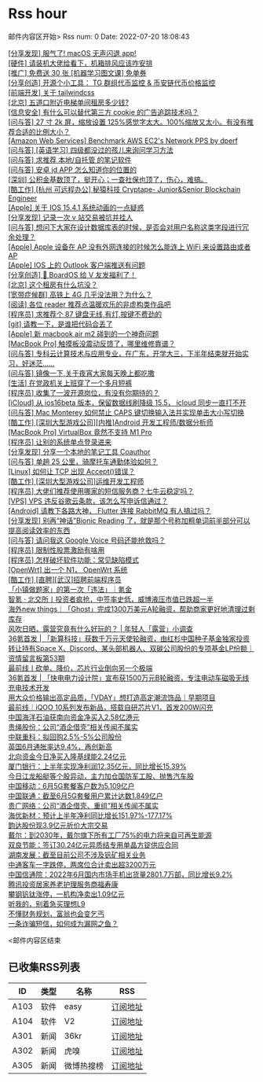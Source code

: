 # Rss hour

邮件内容区开始>
Rss num: 0  Date: 2022-07-20 18:08:43 <br/>

<a href='https://www.v2ex.com/t/867595#reply0'>[分享发现] 服气了! macOS 无声闪退 app!</a><br/>
<a href='https://www.v2ex.com/t/867594#reply0'>[硬件] 请装机大佬给看下，机箱排风应该咋安排</a><br/>
<a href='https://www.v2ex.com/t/867593#reply0'>[推广] 免费送 30 张 [机器学习图文课] 免单券</a><br/>
<a href='https://www.v2ex.com/t/867592#reply0'>[分享创造] 开源个小工具： TG 群组代币监控 & 币安链代币价格监控</a><br/>
<a href='https://www.v2ex.com/t/867591#reply6'>[前端开发] 关于 tailwindcss</a><br/>
<a href='https://www.v2ex.com/t/867590#reply0'>[北京] 五道口附近电梯单间租房多少钱?</a><br/>
<a href='https://www.v2ex.com/t/867588#reply0'>[信息安全] 有什么可以替代第三方 cookie 的广告追踪技术吗？</a><br/>
<a href='https://www.v2ex.com/t/867587#reply0'>[问与答] 27 寸 2k 屏，缩放设置 125%感觉字太大。100%缩放又太小。有没有推荐合适的比例大小？</a><br/>
<a href='https://www.v2ex.com/t/867586#reply0'>[Amazon Web Services] Benchmark AWS EC2's Network PPS by dperf</a><br/>
<a href='https://www.v2ex.com/t/867585#reply2'>[问与答] [英语学习] 四级都没过的孩儿来询问学习方法</a><br/>
<a href='https://www.v2ex.com/t/867584#reply3'>[问与答] 求推荐 本地/自托管 的笔记软件</a><br/>
<a href='https://www.v2ex.com/t/867583#reply0'>[问与答] 安卓 jd APP 怎么知道你的位置的</a><br/>
<a href='https://www.v2ex.com/t/867582#reply0'>[深圳] 公积金基数顶了，挺开心；一查社保也顶了，伤心，难搞。</a><br/>
<a href='https://www.v2ex.com/t/867581#reply2'>[酷工作] [杭州 可远程办公] 秘猿科技 Cryptape- Junior&Senior Blockchain Engineer</a><br/>
<a href='https://www.v2ex.com/t/867580#reply3'>[Apple] 关于 IOS 15.4.1 系统动画的一点疑惑</a><br/>
<a href='https://www.v2ex.com/t/867579#reply10'>[分享发现] 记录一次 v 站交易被坑并挂人</a><br/>
<a href='https://www.v2ex.com/t/867578#reply7'>[问与答] 想问下大家在设计数据库表的时候，是否会对用户名称这类字段进行冗余处理？</a><br/>
<a href='https://www.v2ex.com/t/867577#reply1'>[Apple] Apple 设备在 AP 没有外网连接的时候怎么能连上 WiFi 来设置路由或者 AP</a><br/>
<a href='https://www.v2ex.com/t/867576#reply4'>[Apple] IOS 上的 Outlook 客户端推送有问题</a><br/>
<a href='https://www.v2ex.com/t/867575#reply22'>[分享创造] 🎁 BoardOS 给 V 友发福利了！</a><br/>
<a href='https://www.v2ex.com/t/867574#reply17'>[北京] 这个租房有什么坑没？</a><br/>
<a href='https://www.v2ex.com/t/867573#reply2'>[宽带症候群] 高铁上 4G 几乎没法用？为什么？</a><br/>
<a href='https://www.v2ex.com/t/867572#reply0'>[阅读] 各位 reader 推荐点温暖欢乐的非虚构类作品吧</a><br/>
<a href='https://www.v2ex.com/t/867570#reply0'>[程序员] 求推荐个 87 键盘无线,有灯,按键不费劲的</a><br/>
<a href='https://www.v2ex.com/t/867567#reply24'>[git] 请教一下，是谁把代码合丢了</a><br/>
<a href='https://www.v2ex.com/t/867566#reply2'>[Apple] 新 macbook air m2 碰到的一个神奇问题</a><br/>
<a href='https://www.v2ex.com/t/867565#reply0'>[MacBook Pro] 触摸板没震动反馈了，哪里维修靠谱？</a><br/>
<a href='https://www.v2ex.com/t/867564#reply0'>[问与答] 专科云计算技术与应用专业，在广东，开学大三，下半年结束就开始实习，好迷茫……</a><br/>
<a href='https://www.v2ex.com/t/867562#reply5'>[问与答] 镜像一下,关于夜宵大家每天晚上都吃撒</a><br/>
<a href='https://www.v2ex.com/t/867560#reply2'>[生活] 在党政机关上班穿了一个多月短裤</a><br/>
<a href='https://www.v2ex.com/t/867558#reply1'>[程序员] 收集了一波开源岗位，有没有你期待的？</a><br/>
<a href='https://www.v2ex.com/t/867557#reply2'>[iCloud] 从 ios16beta 版本，保留数据线刷降级 15.5， icloud 同步一直打不开</a><br/>
<a href='https://www.v2ex.com/t/867554#reply4'>[问与答] Mac Monterey 如何禁止 CAPS 键切换输入法并实现单击大小写切换</a><br/>
<a href='https://www.v2ex.com/t/867553#reply0'>[酷工作] [深圳大型游戏公司][内推]Android 开发工程师/数据分析师</a><br/>
<a href='https://www.v2ex.com/t/867551#reply17'>[MacBook Pro] VirtualBox 竟然不支持 M1 Pro</a><br/>
<a href='https://www.v2ex.com/t/867550#reply1'>[程序员] 让别的系统单点登录进来</a><br/>
<a href='https://www.v2ex.com/t/867549#reply0'>[分享发现] 分享一个本地的笔记工具 Coauthor</a><br/>
<a href='https://www.v2ex.com/t/867548#reply0'>[问与答] 单趟 25 公里，骑摩托车通勤体验如何？</a><br/>
<a href='https://www.v2ex.com/t/867547#reply7'>[Linux] 如何让 TCP 出现 Accept()错误？</a><br/>
<a href='https://www.v2ex.com/t/867546#reply1'>[酷工作] [深圳大型游戏公司]运维开发工程师</a><br/>
<a href='https://www.v2ex.com/t/867544#reply2'>[程序员] 大佬们推荐使用哪家的短信服务商？七牛云稳定吗？</a><br/>
<a href='https://www.v2ex.com/t/867543#reply4'>[VPS] VPS 违反谷歌云条款，该怎么写申诉信通过？</a><br/>
<a href='https://www.v2ex.com/t/867542#reply9'>[Android] 请教下各路大神， Flutter 连接 RabbitMQ 有人搞过吗？</a><br/>
<a href='https://www.v2ex.com/t/867541#reply7'>[分享发现] 别再“神话”Bionic Reading 了，就是那个号称加粗单词前半部分可以提高阅读效率的东西</a><br/>
<a href='https://www.v2ex.com/t/867540#reply0'>[问与答] 请问我这 Google Voice 号码还能抢救吗？</a><br/>
<a href='https://www.v2ex.com/t/867539#reply30'>[程序员] 限制性股票激励有啥用</a><br/>
<a href='https://www.v2ex.com/t/867538#reply0'>[程序员] 怎样破坏软件功能：常见缺陷模式</a><br/>
<a href='https://www.v2ex.com/t/867536#reply0'>[OpenWrt] 出一个 N1， OpenWrt 系统</a><br/>
<a href='https://www.v2ex.com/t/867535#reply1'>[酷工作] [直聘][武汉]招聘前端程序员</a><br/>
<a href='https://36kr.com/p/1835576874935557'>「小镇做题家」的第一次「违法」｜氪金</a><br/>
<a href='https://36kr.com/p/1835504101451010'>智氪 · 北交所丨投资者疯抢，中签率史低，威博液压市值已跌超一半</a><br/>
<a href='https://36kr.com/p/1835348020159496'>海外new things｜「Ghost」完成1300万美元A轮融资，帮助商家更好地清理过剩库存</a><br/>
<a href='https://36kr.com/p/1835524686619650'>风吹日晒，露营究竟有什么好玩的？ | 年轻人「露营」小调查</a><br/>
<a href='https://36kr.com/p/1835211797472262'>36氪首发 | 「新算科技」获数千万元天使轮融资，由红杉中国种子基金独家投资</a><br/>
<a href='https://36kr.com/p/1834219714486787'>转让持有Space X、Discord、某头部机器人、双碳公司股份的专项基金LP份额｜资情留言板第53期</a><br/>
<a href='https://36kr.com/p/1835358304855048'>最前线丨砍单、降价，芯片行业倒向另一个极端</a><br/>
<a href='https://36kr.com/p/1835232253797381'>36氪首发 | 「快电电力设计院」宣布获1500万元B轮融资，专注电动车磁吸无线充电技术开发</a><br/>
<a href='https://36kr.com/p/1832426945503488'>用大众价格输出高定品质，「VDAY」想打造高定潮流饰品｜早期项目</a><br/>
<a href='https://36kr.com/p/1834513769063685'>最前线｜iQOO 10系列发布新品，搭载自研芯片V1，首发200W闪充</a><br/>
<a href='https://36kr.com/newsflashes/1835631411422210'>中国海洋石油获南向资金净买入2.58亿港元</a><br/>
<a href='https://36kr.com/newsflashes/1835630792631558'>贵绳股份：公司“酒企借壳”相关传闻不属实</a><br/>
<a href='https://36kr.com/newsflashes/1835629956195584'>中联重科：拟回购2.5%-5%公司股份</a><br/>
<a href='https://36kr.com/newsflashes/1835619435832581'>英国6月通胀率达9.4%，再创新高</a><br/>
<a href='https://36kr.com/newsflashes/1835623577101577'>北向资金今日净买入隆基绿能2.24亿元</a><br/>
<a href='https://36kr.com/newsflashes/1835623048291334'>厦门银行：上半年实现净利润12.35亿元，同比增长15.39%</a><br/>
<a href='https://36kr.com/newsflashes/1835617809949699'>今日江龙船艇等个股异动，主力加仓国防军工股、抛售汽车股</a><br/>
<a href='https://36kr.com/newsflashes/1835601662616835'>中国移动：6月5G套餐客户数为5.109亿户</a><br/>
<a href='https://36kr.com/newsflashes/1835603303965953'>中国联通：截至6月5G套餐用户累计达数1.849亿户</a><br/>
<a href='https://36kr.com/newsflashes/1835617864901632'>贵广网络：公司“酒企借壳、重组”相关传闻不属实</a><br/>
<a href='https://36kr.com/newsflashes/1835615907865860'>海优新材：预计上半年净利同比增长151.97%-177.17%</a><br/>
<a href='https://36kr.com/newsflashes/1835596915106821'>韵达股份现3.9亿元折价大宗交易</a><br/>
<a href='https://36kr.com/newsflashes/1835591349953795'>戴尔：到2030年，戴尔旗下所有工厂75%的电力将来自可再生能源</a><br/>
<a href='https://36kr.com/newsflashes/1835603880862720'>双良节能：签订30.24亿元异质结专用单晶方锭供应合同</a><br/>
<a href='https://36kr.com/newsflashes/1835593817072646'>湖南发展：截至目前公司不涉及钒矿相关业务</a><br/>
<a href='https://36kr.com/newsflashes/1835577231435014'>中通客车一字跌停，两席位合计卖出超3200万元</a><br/>
<a href='https://36kr.com/newsflashes/1835589242643719'>中国信通院：2022年6月国内市场手机出货量2801.7万部，同比增长9.2%</a><br/>
<a href='https://36kr.com/newsflashes/1835565449585929'>腾讯投资居家养老护理服务商福寿康</a><br/>
<a href='https://36kr.com/newsflashes/1835565242360832'>攀钢钒钛涨停，一机构净卖出1.09亿元</a><br/>
<a href='http://www.huxiu.com/article/608858.html?f=wangzhan'>听我的，别着急买理想L9</a><br/>
<a href='http://www.huxiu.com/article/612268.html?f=wangzhan'>不懂财务规划，富翁也会变乞丐</a><br/>
<a href='http://www.huxiu.com/article/612592.html?f=wangzhan'>一条诈骗短信，如何成为漏网之鱼？</a><br/>


<邮件内容区结束

## 已收集RSS列表

| ID | 类型 | 名称  | RSS  |
| -- | -- | -- | -- | 
| A103  | 软件 | easy | [订阅地址](http://rsshub.v2fy.com:1200/weibo/user/1088413295) |
| A104  | 软件 | V2  | [订阅地址](http://www.v2ex.com/index.xml) |
| A301  | 新闻 | 36kr | [订阅地址](https://www.36kr.com/feed) |
| A302  | 新闻 | 虎嗅 | [订阅地址](https://www.huxiu.com/rss/0.xml) |
| A305  | 新闻 | 微博热搜榜 | [订阅地址](https://rsshub.app/weibo/search/hot) |
